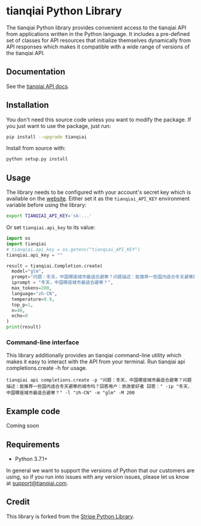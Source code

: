 # tianqiai Python Library

The tianqiai Python library provides convenient access to the tianqiai API
from applications written in the Python language. It includes a
pre-defined set of classes for API resources that initialize
themselves dynamically from API responses which makes it compatible
with a wide range of versions of the tianqiai API.

## Documentation

See the [tianqiai API docs](https://wudao.aminer.cn/dev_doc_v2/zh-CN/document/get_started/developer_quickstart).

## Installation

You don't need this source code unless you want to modify the package. If you just
want to use the package, just run:

```sh
pip install --upgrade tianqiai
```

Install from source with:

```sh
python setup.py install
```

## Usage

The library needs to be configured with your account's secret key which is available on the [website](https://beta.tianqiai.com/account/api-keys). Either set it as the `tianqiai_API_KEY` environment variable before using the library:

```bash
export TIANQIAI_API_KEY='sk-...'
```

Or set `tianqiai.api_key` to its value:

```python
import os
import tianqiai
# tianqiai.api_key = os.getenv("tianqiai_API_KEY")
tianqiai.api_key = ""

result = tianqiai.Completion.create(
  model="glm",
  prompt="问题：冬天，中国哪座城市最适合避寒？问题描述：能推荐一些国内适合冬天避寒的城市吗？回答用户：旅游爱好者 回答：",
  iprompt = "冬天，中国哪座城市最适合避寒？",
  max_tokens=200,
  language="zh-CN",
  temperature=0.9,
  top_p=1,
  n=40,
  echo=0
)
print(result)
```

### Command-line interface

This library additionally provides an tianqiai command-line utility which makes it easy to interact with the API from your terminal. Run tianqiai api completions.create -h for usage.
```
tianqiai api completions.create -p "问题：冬天，中国哪座城市最适合避寒？问题描述：能推荐一些国内适合冬天避寒的城市吗？回答用户：旅游爱好者 回答：" -ip "冬天，中国哪座城市最适合避寒？" -l "zh-CN" -m "glm" -M 200
```

## Example code

Coming soon

## Requirements

- Python 3.7.1+

In general we want to support the versions of Python that our
customers are using, so if you run into issues with any version
issues, please let us know at support@tianqiai.com.

## Credit

This library is forked from the [Stripe Python Library](https://github.com/stripe/stripe-python).
